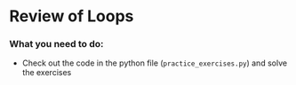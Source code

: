 # Review of Loops

### What you need to do:
- Check out the code in the python file (`practice_exercises.py`) and solve the exercises

